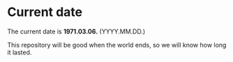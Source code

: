 # Current date

The current date is **1971.03.06.** (YYYY.MM.DD.)

This repository will be good when the world ends, so we will know how long it lasted.